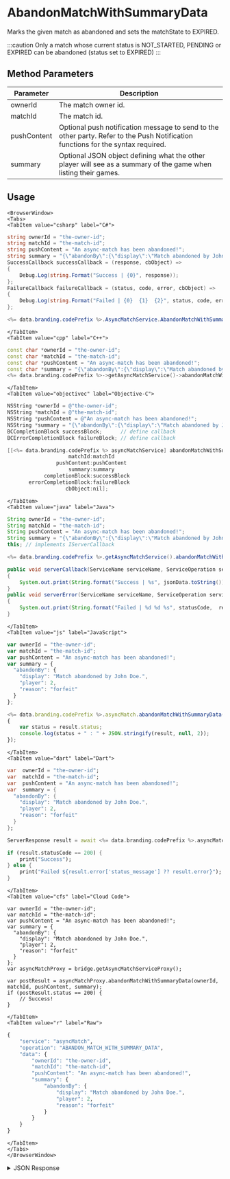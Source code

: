 # AbandonMatchWithSummaryData

Marks the given match as abandoned and sets the matchState to EXPIRED.


:::caution
Only a match whose current status is NOT_STARTED, PENDING or EXPIRED can be abandoned (status set to EXPIRED)
:::

<PartialServop service_name="asyncMatch" operation_name="ABANDON_MATCH_WITH_SUMMARY_DATA" />

## Method Parameters
Parameter | Description
--------- | -----------
ownerId | The match owner id. 
matchId | The match id. 
pushContent | Optional push notification message to send to the other party. Refer to the Push Notification functions for the syntax required. 
summary | Optional JSON object defining what the other player will see as a summary of the game when listing their games. 

## Usage

```mdx-code-block
<BrowserWindow>
<Tabs>
<TabItem value="csharp" label="C#">
```

```csharp
string ownerId = "the-owner-id";
string matchId = "the-match-id";
string pushContent = "An async-match has been abandoned!";
string summary = "{\"abandonBy\":{\"display\":\"Match abandoned by John Doe.\",\"player\":2,\"reason\":\"forfeit\"}}";
SuccessCallback successCallback = (response, cbObject) =>
{
    Debug.Log(string.Format("Success | {0}", response));
};
FailureCallback failureCallback = (status, code, error, cbObject) =>
{
    Debug.Log(string.Format("Failed | {0}  {1}  {2}", status, code, error));
};

<%= data.branding.codePrefix %>.AsyncMatchService.AbandonMatchWithSummaryData(ownerId, matchId, pushContent, summary, successCallback, failureCallback);
```

```mdx-code-block
</TabItem>
<TabItem value="cpp" label="C++">
```

```cpp
const char *ownerId = "the-owner-id";
const char *matchId = "the-match-id";
const char *pushContent = "An async-match has been abandoned!";
const char *summary = "{\"abandonBy\":{\"display\":\"Match abandoned by John Doe.\",\"player\":2,\"reason\":\"forfeit\"}}";
<%= data.branding.codePrefix %>->getAsyncMatchService()->abandonMatchWithSummaryData(ownerId, matchId, pushContent, summary, this);
```

```mdx-code-block
</TabItem>
<TabItem value="objectivec" label="Objective-C">
```

```objectivec
NSString *ownerId = @"the-owner-id";
NSString *matchId = @"the-match-id";
NSString *pushContent = @"An async-match has been abandoned!";
NSString *summary = "{\"abandonBy\":{\"display\":\"Match abandoned by John Doe.\",\"player\":2,\"reason\":\"forfeit\"}}";
BCCompletionBlock successBlock;      // define callback
BCErrorCompletionBlock failureBlock; // define callback

[[<%= data.branding.codePrefix %> asyncMatchService] abandonMatchWithSummaryData:ownerId
                    matchId:matchId
                pushContent:pushContent
                    summary:summary
            completionBlock:successBlock
       errorCompletionBlock:failureBlock
                   cbObject:nil];
```

```mdx-code-block
</TabItem>
<TabItem value="java" label="Java">
```

```java
String ownerId = "the-owner-id";
String matchId = "the-match-id";
String pushContent = "An async-match has been abandoned!";
String summary = "{\"abandonBy\":{\"display\":\"Match abandoned by John Doe.\",\"player\":2,\"reason\":\"forfeit\"}}";
this; // implements IServerCallback

<%= data.branding.codePrefix %>.getAsyncMatchService().abandonMatchWithSummaryData(ownerId, matchId, pushContent, summary, this);

public void serverCallback(ServiceName serviceName, ServiceOperation serviceOperation, JSONObject jsonData)
{
    System.out.print(String.format("Success | %s", jsonData.toString()));
}
public void serverError(ServiceName serviceName, ServiceOperation serviceOperation, int statusCode, int reasonCode, String jsonError)
{
    System.out.print(String.format("Failed | %d %d %s", statusCode,  reasonCode, jsonError.toString()));
}
```

```mdx-code-block
</TabItem>
<TabItem value="js" label="JavaScript">
```

```javascript
var ownerId = "the-owner-id";
var matchId = "the-match-id";
var pushContent = "An async-match has been abandoned!";
var summary = {
  "abandonBy": {
    "display": "Match abandoned by John Doe.",
    "player": 2,
    "reason": "forfeit"
  }
};

<%= data.branding.codePrefix %>.asyncMatch.abandonMatchWithSummaryData(ownerId, matchId, pushContent, summary, result =>
{
    var status = result.status;
    console.log(status + " : " + JSON.stringify(result, null, 2));
});
```

```mdx-code-block
</TabItem>
<TabItem value="dart" label="Dart">
```

```dart
var  ownerId = "the-owner-id";
var  matchId = "the-match-id";
var  pushContent = "An async-match has been abandoned!";
var  summary = {
  "abandonBy": {
    "display": "Match abandoned by John Doe.",
    "player": 2,
    "reason": "forfeit"
  }
};

ServerResponse result = await <%= data.branding.codePrefix %>.asyncMatchService.abandonMatchWithSummaryData(ownerId:ownerId, matchId:matchId, pushContent:pushContent, summary:summary);

if (result.statusCode == 200) {
    print("Success");
} else {
    print("Failed ${result.error['status_message'] ?? result.error}");
}
```

```mdx-code-block
</TabItem>
<TabItem value="cfs" label="Cloud Code">
```

```cfscript
var ownerId = "the-owner-id";
var matchId = "the-match-id";
var pushContent = "An async-match has been abandoned!";
var summary = {
  "abandonBy": {
    "display": "Match abandoned by John Doe.",
    "player": 2,
    "reason": "forfeit"
  }
};
var asyncMatchProxy = bridge.getAsyncMatchServiceProxy();

var postResult = asyncMatchProxy.abandonMatchWithSummaryData(ownerId, matchId, pushContent, summary);
if (postResult.status == 200) {
    // Success!
}
```

```mdx-code-block
</TabItem>
<TabItem value="r" label="Raw">
```

```r
{
	"service": "asyncMatch",
	"operation": "ABANDON_MATCH_WITH_SUMMARY_DATA",
	"data": {
		"ownerId": "the-owner-id",
		"matchId": "the-match-id",
		"pushContent": "An async-match has been abandoned!",
		"summary": {
			"abandonBy": {
				"display": "Match abandoned by John Doe.",
				"player": 2,
				"reason": "forfeit"
			}
		}
	}
}
```

```mdx-code-block
</TabItem>
</Tabs>
</BrowserWindow>
```

<details>
<summary>JSON Response</summary>

```json
{
    "status": 200,
    "data": null
}
```
</details>

